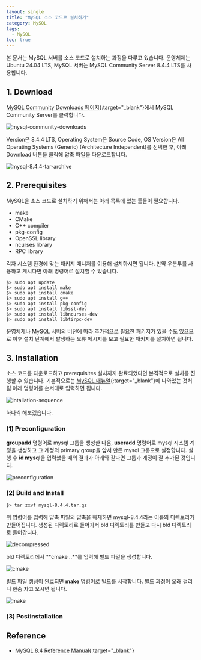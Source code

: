 ```yaml
---
layout: single
title: "MySQL 소스 코드로 설치하기"
category: MySQL
tags:
  - MySQL
toc: true
---
```


본 문서는 MySQL 서버를 소스 코드로 설치하는 과정을 다루고 있습니다. 운영체제는 Ubuntu 24.04 LTS, MySQL 서버는 MySQL Community Server 8.4.4 LTS를 사용합니다.

## 1. Download

[MySQL Community Downloads 페이지](https://dev.mysql.com/downloads/){:target="_blank"}에서 MySQL Community Server를 클릭합니다.

![mysql-community-downloads]({{site.url}}/images/2025-03-07-mysql-source-installation/mysql-community-downloads.png)

Version은 8.4.4 LTS, Operating System은 Source Code, OS Version은 All Operating Systems (Generic) (Architecture Independent)를 선택한 후, 아래 Download 버튼을 클릭해 압축 파일을 다운로드합니다.

![mysql-8.4.4-tar-archive]({{site.url}}/images/2025-03-07-mysql-source-installation/mysql-8.4.4-tar-archive.png)

## 2. Prerequisites

MySQL을 소스 코드로 설치하기 위해서는 아래 목록에 있는 툴들이 필요합니다.

- make
- CMake
- C++ compiler
- pkg-config
- OpenSSL library
- ncurses library
- RPC library

각자 시스템 환경에 맞는 패키지 매니저를 이용해 설치하시면 됩니다. 만약 우분투를 사용하고 계시다면 아래 명령어로 설치할 수 있습니다.

```
$> sudo apt update
$> sudo apt install make
$> sudo apt install cmake
$> sudo apt install g++
$> sudo apt install pkg-config
$> sudo apt install libssl-dev
$> sudo apt install libncurses-dev
$> sudo apt install libtirpc-dev
```

운영체제나 MySQL 서버의 버전에 따라 추가적으로 필요한 패키지가 있을 수도 있으므로 이후 설치 단계에서 발생하는 오류 메시지를 보고 필요한 패키지를 설치하면 됩니다.

## 3. Installation

소스 코드를 다운로드하고 prerequisites 설치까지 완료되었다면 본격적으로 설치를 진행할 수 있습니다. 기본적으로는 [MySQL 매뉴얼](https://dev.mysql.com/doc/refman/8.4/en/installing-source-distribution.html){:target="_blank"}에 나와있는 것처럼 아래 명령어를 순서대로 입력하면 됩니다.

![intallation-sequence]({{site.url}}/images/2025-03-07-mysql-source-installation/intallation-sequence.png)

하나씩 해보겠습니다.

### (1) Preconfiguration

**groupadd** 명령어로 mysql 그룹을 생성한 다음, **useradd** 명령어로 mysql 시스템 계정을 생성하고 그 계정의 primary group을 앞서 만든 mysql 그룹으로 설정합니다. 실행 후 **id mysql**을 입력했을 때의 결과가 아래와 같다면 그룹과 계정이 잘 추가된 것입니다.

![preconfiguration]({{site.url}}/images/2025-03-07-mysql-source-installation/preconfiguration.png)

### (2) Build and Install

```
$> tar zxvf mysql-8.4.4.tar.gz
```

위 명령어를 입력해 압축 파일의 압축을 해제하면 mysql-8.4.4라는 이름의 디렉토리가 만들어집니다. 생성된 디렉토리로 들어가서 bld 디렉토리를 만들고 다시 bld 디렉토리로 들어갑니다.

![decompressed]({{site.url}}/images/2025-03-07-mysql-source-installation/decompressed.png)

bld 디렉토리에서 **cmake ..**를 입력해 빌드 파일을 생성합니다.

![cmake]({{site.url}}/images/2025-03-07-mysql-source-installation/cmake.png)

빌드 파일 생성이 완료되면 **make** 명령어로 빌드를 시작합니다. 빌드 과정이 오래 걸리니 한숨 자고 오시면 됩니다.

![make]({{site.url}}/images/2025-03-07-mysql-source-installation/make.png)

### (3) Postinstallation


## Reference

- [MySQL 8.4 Reference Manual](https://dev.mysql.com/doc/refman/8.4/en/){:target="_blank"}
